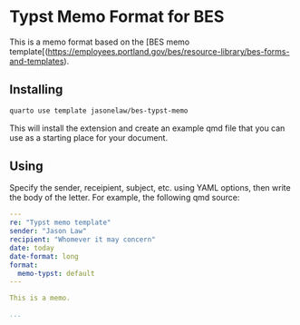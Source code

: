 # Typst Memo Format for BES

This is a memo format based on the [BES memo template[(https://employees.portland.gov/bes/resource-library/bes-forms-and-templates).

## Installing

```bash
quarto use template jasonelaw/bes-typst-memo
```

This will install the extension and create an example qmd file that you can use as a starting place for your document.

## Using

Specify the sender, receipient, subject, etc. using YAML options, then write the body of the letter. For example, the following qmd source:

```yaml
---
re: "Typst memo template"
sender: "Jason Law"
recipient: "Whomever it may concern"
date: today
date-format: long
format:
  memo-typst: default
---

This is a memo.

...
```
